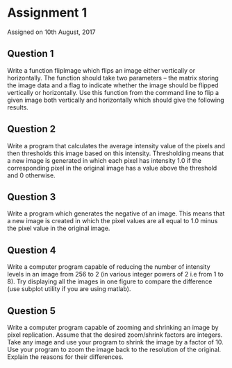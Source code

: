 Assignment 1
============================
Assigned on 10th August, 2017

Question 1
----------------------------

Write a function flipImage which flips an image either vertically or horizontally. The function
should take two parameters – the matrix storing the image data and a flag to indicate
whether the image should be flipped vertically or horizontally. Use this function from the
command line to flip a given image both vertically and horizontally which should give the
following results.

Question 2
----------------------------
Write a program that calculates the average intensity value of the pixels and then thresholds this image based on this intensity. Thresholding means that
a new image is generated in which each pixel has intensity 1.0 if the corresponding pixel in
the original image has a value above the threshold and 0 otherwise.

Question 3
----------------------------
Write a program which generates the negative of an image. This means that a new image
is created in which the pixel values are all equal to 1.0 minus the pixel value in the original
image.

Question 4
----------------------------
Write a computer program capable of reducing the number of intensity levels in an image
from 256 to 2 (in various integer powers of 2 i.e from 1 to 8). Try displaying all the images in
one figure to compare the difference (use subplot utility if you are using matlab).

Question 5
----------------------------
Write a computer program capable of zooming and shrinking an image by pixel
replication. Assume that the desired zoom/shrink factors are integers. Take any image
and use your program to shrink the image by a factor of 10. Use your program to zoom
the image back to the resolution of the original. Explain the reasons for their differences.

